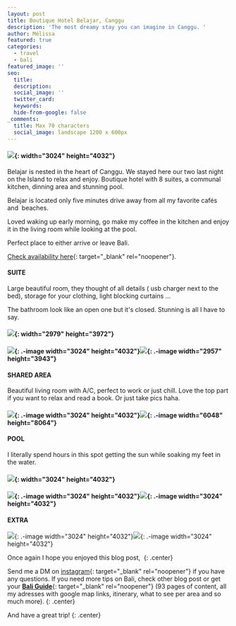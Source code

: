 ```yaml
---
layout: post
title: Boutique Hotel Belajar, Canggu
description: 'The most dreamy stay you can imagine in Canggu. '
author: Mélissa
featured: true
categories:
  - travel
  - bali
featured_image: ''
seo:
  title:
  description:
  social_image: ''
  twitter_card:
  keywords:
  hide-from-google: false
_comments:
  title: Max 70 characters
  social_image: landscape 1200 x 600px
---
```

#### ![](/uploads/img-2117.jpg){: width="3024" height="4032"}

Belajar is nested in the heart of Canggu. We stayed here our two last night on the Island to relax and enjoy. Boutique hotel with 8 suites, a communal kitchen, dinning area and stunning pool.&nbsp;

Belajar is located only five minutes drive away from all my favorite cafés and&nbsp; beaches.&nbsp;

Loved waking up early morning, go make my coffee in the kitchen and enjoy it in the living room while looking at the pool.&nbsp;

Perfect place to either arrive or leave Bali.&nbsp;

[Check availability here](https://belajarbali.com/#/){: target="_blank" rel="noopener"}.&nbsp;

#### SUITE

Large beautiful room, they thought of all details ( usb charger next to the bed), storage for your clothing, light blocking curtains ...&nbsp;

The bathroom look like an open one but it's closed. Stunning is all I have to say.&nbsp;

#### ![](/uploads/img-1929.jpg){: width="2979" height="3972"}

#### ![](/uploads/img-1933.jpg){: .-image width="3024" height="4032"}![](/uploads/img-1930.jpg){: .-image width="2957" height="3943"}

#### SHARED AREA

Beautiful living room with A/C, perfect to work or just chill. Love the top part if you want to relax and read a book. Or just take pics haha.&nbsp;

#### ![](/uploads/img-2091-2.jpg){: .-image width="3024" height="4032"}![](/uploads/img-2052.jpg){: .-image width="6048" height="8064"}

#### POOL&nbsp;

I literally spend hours in this spot getting the sun while soaking my feet in the water.&nbsp;

#### ![](/uploads/img-4796.jpg){: width="3024" height="4032"}

#### ![](/uploads/img-1977.jpg){: .-image width="3024" height="4032"}![](/uploads/img-1988.jpg){: .-image width="3024" height="4032"}

#### EXTRA

![](/uploads/img-2101.jpg){: .-image width="3024" height="4032"}![](/uploads/img-2114.jpg){: .-image width="3024" height="4032"}

Once again I hope you enjoyed this blog post,&nbsp;
{: .center}

Send me a DM on&nbsp;[instagram](https://www.instagram.com/nomadedreamer/){: target="_blank" rel="noopener"}&nbsp;if you have any questions. If you need more tips on Bali, check other blog post or get your&nbsp;[**Bali Guide**](https://nomadedreamer.gumroad.com/l/baliguide){: target="_blank" rel="noopener"}&nbsp;(93 pages of content, all my adresses with google map links, itinerary, what to see per area and so much more).
{: .center}

And have a great trip!
{: .center}